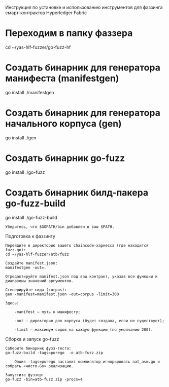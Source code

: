 
Инструкция по установке и использованию инструментов для фаззинга смарт-контрактов Hyperledger Fabric
# Переходим в папку фаззера
cd ~/yas-hlf-fuzzer/go-fuzz-hf
# Создать бинарник для генератора манифеста (manifestgen)
go install ./manifestgen

# Создать бинарник для генератора начального корпуса (gen)
go install ./gen

# Создать бинарник go-fuzz
go install ./go-fuzz

# Создать бинарник билд-пакера go-fuzz-build
go install ./go-fuzz-build

    Убедитесь, что $GOPATH/bin добавлен в ваш $PATH.

Подготовка к фаззингу

    Перейдите в директорию вашего сhaincode‑харнесса (где находится fuzz.go):
    cd ~/yas-hlf-fuzzer/atb/fuzz

    Создайте manifest.json:
    manifestgen -out=.

    Отредактируйте manifest.json под ваш контракт, указав все функции и диапазоны значений аргументов.

    Сгенерируйте сиды (corpus):
    gen -manifest=manifest.json -out=corpus -limit=300

    Здесь:

        -manifest — путь к манифесту;

        -out — директория для корпуса (будет создана, если не существует);

        -limit — максимум сидов на каждую функцию (по умолчанию 200).

Сборка и запуск go-fuzz

    Соберите бинарник фузз‑теста:
    go-fuzz-build -tags=purego  -o atb-fuzz.zip

        Опция -tags=purego заставит компилятор игнорировать nat_asm.go и собрать «чисто-Go» реализацию. 

    Запустите фуззер:
    go-fuzz -bin=atb-fuzz.zip -procs=4


